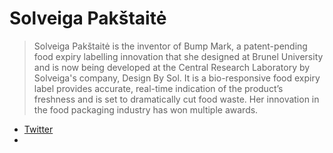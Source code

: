 # Solveiga Pakštaitė

> Solveiga Pakštaitė is the inventor of Bump Mark, a patent-pending food expiry labelling innovation that she designed at Brunel University and is now being developed at the Central Research Laboratory by Solveiga's company, Design By Sol. It is a bio-responsive food expiry label provides accurate, real-time indication of the product’s freshness and is set to dramatically cut food waste. Her innovation in the food packaging industry has won multiple awards.

* [Twitter](https://twitter.com/Design_By_Sol)
* 

